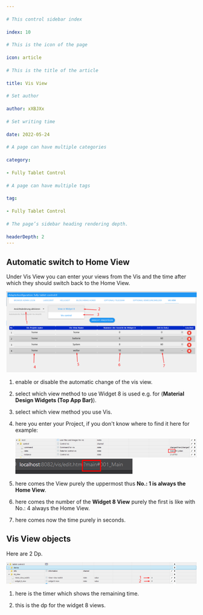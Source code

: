 ```yaml
---

# This control sidebar index

index: 10

# This is the icon of the page

icon: article

# This is the title of the article

title: Vis View

# Set author

author: xXBJXx

# Set writing time

date: 2022-05-24

# A page can have multiple categories

category:

- Fully Tablet Control

# A page can have multiple tags

tag:

- Fully Tablet Control

# The page’s sidebar heading rendering depth.

headerDepth: 2
---
```


## Automatic switch to Home View

Under Vis View you can enter your views from the Vis and the time after which they should switch back to the Home View.

![config_vis](../.vuepress/public/media/fully-tablet-control/config_vis.png)

1. enable or disable the automatic change of the vis view.

2. select which view method to use Widget 8 is used e.g. for (**Material Design Widgets (Top App Bar)**).

3. select which view method you use Vis.

4. here you enter your Project, if you don't know where to find it here for example:

   ![project_name1](../.vuepress/public/media/fully-tablet-control/project_name1.png)
   ![project_name](../.vuepress/public/media/fully-tablet-control/project_name.png)

5. here comes the View purely the uppermost thus **No.: 1 is always the Home View**.

6. here comes the number of the **Widget 8 View** purely the first is like with No.: 4 always the Home View.

7. here comes now the time purely in seconds.

## Vis View objects

Here are 2 Dp.

![objects_vis](../.vuepress/public/media/fully-tablet-control/objects_vis.png)

1. here is the timer which shows the remaining time.

2. this is the dp for the widget 8 views.

